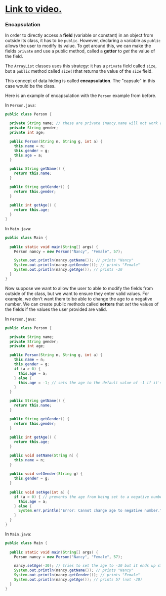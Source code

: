 # [Link to video.](https://www.youtube.com/watch?v=KN07rl16w2M&list=PLVD25niNi0Bklbh7Po--kFFLXFxxoIDUJ&index=23)

### Encapsulation

In order to directly access a **field** (variable or constant) in an object from outside its class, it has to be `public`. However, declaring a variable as `public` allows the user to modify its value. To get around this, we can make the fields `private` and use a public method, called a **getter** to *get* the value of the field.

The `ArrayList` classes uses this strategy: it has a `private` field called `size`, but a `public` method called `size()`that returns the value of the `size` field.

This concept of data hiding is called **encapsulation**. The "capsule" in this case would be the class.

Here is an example of encapsulation with the `Person` example from before.

In `Person.java`:

```java
public class Person {

  private String name; // these are private (nancy.name will not work anymore)
  private String gender;
  private int age;

  public Person(String n, String g, int a) {
    this.name = n;
    this.gender = g;
    this.age = a;
  }

  public String getName() {
    return this.name;
  }

  public String getGender() {
    return this.gender;
  }
	
  public int getAge() {
    return this.age;
  }
} 
```


In `Main.java`:

```java
public class Main {
	
  public static void main(String[] args) {
    Person nancy = new Person("Nancy", "Female", 57);

    System.out.println(nancy.getName()); // prints "Nancy"
    System.out.println(nancy.getGender()); // prints "Female"
    System.out.println(nancy.getAge()); // prints -30
  }
} 
```

Now suppose we want to allow the user to able to modify the fields from outside of the class, but we want to ensure they enter valid values. For example, we don't want them to be able to change the age to a negative number. We can create public methods called **setters** that *set* the values of the fields if the values the user provided are valid.

In `Person.java`:

```java
public class Person {

  private String name;
  private String gender;
  private int age;

  public Person(String n, String g, int a) {
    this.name = n;
    this.gender = g;
    if (a > 0) { 
      this.age = a;
    } else {
      this.age = -1; // sets the age to the default value of -1 if it's negative
    }
  }

  public String getName() {
    return this.name;
  }

  public String getGender() {
    return this.gender;
  }
	
  public int getAge() {
    return this.age;
  }

  public void setName(String n) {
    this.name = n;
  }
	
  public void setGender(String g) {
    this.gender = g;
  }
	
  public void setAge(int a) {
    if (a > 0) { // prevents the age from being set to a negative number
      this.age = a;
    } else {
      System.err.println("Error: Cannot change age to negative number.");
    }
  }
} 
```

In `Main.java`:

```java
public class Main {
	
  public static void main(String[] args) {
    Person nancy = new Person("Nancy", "Female", 57);

    nancy.setAge(-30); // tries to set the age to -30 but it ends up staying at 57
    System.out.println(nancy.getName()); // prints "Nancy"
    System.out.println(nancy.getGender()); // prints "Female"
    System.out.println(nancy.getAge()); // prints 57 (not -30)
  }
} 
```
